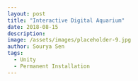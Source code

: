 ```yaml
---
layout: post
title: "Interactive Digital Aquarium"
date: 2018-08-15
description:
image: /assets/images/placeholder-9.jpg
author: Sourya Sen
tags:
  - Unity
  - Permanent Installation
---
```

